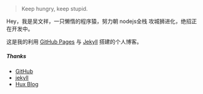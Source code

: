 > Keep hungry, keep stupid.

Hey，我是吴文祥，一只懒惰的程序猿，努力朝 nodejs全栈 攻城狮进化，绝招正在开发中。


这是我的利用 [GitHub Pages](https://pages.github.com) 与 [Jekyll](http://jekyll.com.cn) 搭建的个人博客。


##### Thanks

- [GitHub][1]
- [jekyll][2]
- [Hux Blog][3]

[1]: https://github.com
[2]: http://jekyll.com.cn
[3]: http://huangxuan.me